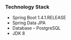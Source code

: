 
### Technology Stack ###

- Spring Boot 1.4.1.RELEASE
- Spring Data JPA
- Database – PostgreSQL
- JDK 8


